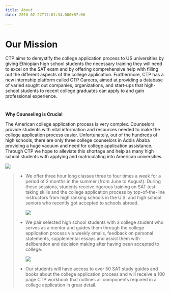 ```yaml
---
title: About
date: 2018-02-22T17:01:34.000+07:00

---
```

# **Our Mission**

  
CTP aims to demystify the college application process to US universities by giving Ethiopian high school students the necessary training they will need to excel on the SAT exam and by offering comprehensive help with filling out the different aspects of the college application. Furthermore, CTP has a new internship platform called CTP Careers, aimed at providing a database of varied sought out companies, organizations, and start-ups that high-school students to recent college graduates can apply to and gain professional experience.

#   
**Why Counseling is Crucial**

The American college application process is very complex. Counselors provide students with vital information and resources needed to make the college application process easier. Unfortunately, out of the hundreds of high schools, there are only three college counselors in Addis Ababa providing a huge vacuum and need for college application assistance. Through CTP we hope to alleviate this shortage and help as many high school students with applying and matriculating into American universities.

![](https://ctp-ethiopia-prod.s3.amazonaws.com/static/c1a16455878527a25d9c0619f8cb87d6%20b09dd862bde0424da28cbc09781cf57e%209b4cf382d8a5e11fa2e00712efca852b%2046db7b7adca681c42f97dc84fc5cb14a%20e611d36c36d787e48ecb747c7ce62f55%20bdc1d32351941455f38961b65b4da8a06f1e8de7bc4feff591734fefad83a49ce9acf2993935740bf9f1724120b884196e15c001bba5b0fe59b2356ff15256f1bb91d4e7eca27a5ef2e1ad68ef58a1c1/v3/2020/10/07073527/img-1.jpg)

> * We offer three hour long classes three to four times a week for a period of 2 months in the summer (from June to August). During these sessions, students receive rigorous training on SAT test-taking skills and the college application process by top-of-the-line instructors from high ranking schools in the U.S. and high school seniors who recently got accepted to schools abroad.
>
>   ![](https://ctp-ethiopia-prod.s3.amazonaws.com/static/c1a16455878527a25d9c0619f8cb87d6%20b09dd862bde0424da28cbc09781cf57e%209b4cf382d8a5e11fa2e00712efca852b%2046db7b7adca681c42f97dc84fc5cb14a%20e611d36c36d787e48ecb747c7ce62f55%20bdc1d32351941455f38961b65b4da8a06f1e8de7bc4feff591734fefad83a49ce9acf2993935740bf9f1724120b884196e15c001bba5b0fe59b2356ff15256f1bb91d4e7eca27a5ef2e1ad68ef58a1c1/v3/2020/10/07073528/img-2.jpg)
> * ​We pair selected high school students with a college student who serves as a mentor and guides them through the college application process via weekly emails, feedback on personal statements, supplemental essays and assist them with deliberation and decision making after having been accepted to college.
>
>   ![](https://ctp-ethiopia-prod.s3.amazonaws.com/static/c1a16455878527a25d9c0619f8cb87d6%20b09dd862bde0424da28cbc09781cf57e%209b4cf382d8a5e11fa2e00712efca852b%2046db7b7adca681c42f97dc84fc5cb14a%20e611d36c36d787e48ecb747c7ce62f55%20bdc1d32351941455f38961b65b4da8a06f1e8de7bc4feff591734fefad83a49ce9acf2993935740bf9f1724120b884196e15c001bba5b0fe59b2356ff15256f1bb91d4e7eca27a5ef2e1ad68ef58a1c1/v3/2020/10/07073529/img-3.jpg)
> * Our students will have access to over 50 SAT study guides and books about the college application process and will  receive a 100 page CTP workbook that outlines all components  required in a college application in great detail.